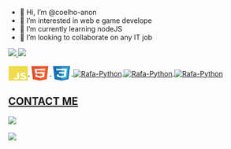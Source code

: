 - 👋 Hi, I’m @coelho-anon
- 👀 I’m interested in web e game develope
- 🌱 I’m currently learning nodeJS
- 💞️ I’m looking to collaborate on any IT job

 <div>
  <a href="https://github.com/coelho-anon">
  <img height="180em" src="https://github-readme-stats.vercel.app/api?username=coelho-anon&show_icons=true&theme=dracula&include_all_commits=true&count_private=true"/>
  <img height="180em" src="https://github-readme-stats.vercel.app/api/top-langs/?username=coelho-anon&layout=compact&langs_count=7&theme=dracula"/>
</div>
  
  <div style="display: inline_block"><br>
  <img align="center" alt="Rafa-Js" height="30" width="40" src="https://raw.githubusercontent.com/devicons/devicon/master/icons/javascript/javascript-plain.svg">
  <img align="center" alt="Rafa-HTML" height="30" width="40" src="https://raw.githubusercontent.com/devicons/devicon/master/icons/html5/html5-original.svg">
  <img align="center" alt="Rafa-CSS" height="30" width="40" src="https://raw.githubusercontent.com/devicons/devicon/master/icons/css3/css3-original.svg">
  <img align="center" alt="Rafa-Python" height="40" width="40" src="https://img.icons8.com/color/40/000000/bootstrap.png">
  <img align="center" alt="Rafa-Python" height="40" width="40" src="https://img.icons8.com/ios-filled/40/4a90e2/jquery.png">
  <img align="center" alt="Rafa-Python" height="45" width="40" src="https://www.aprendaconstruct2.com.br/images/icon-c2geral.png">
</div>
  
  <h2>CONTACT ME</h2>

  
<div>
   <a href="https://www.linkedin.com/in/thiago-silva-232784214/" target="_blank"><img src="https://img.shields.io/badge/LinkedIn-0077B5?style=for-the-badge&logo=linkedin&logoColor=white" target="_blank"></a>
  
  <a href="https://www.facebook.com/kaninchenchess.bakemono/" target="_blank"><img src="https://img.shields.io/badge/Facebook-1877F2?style=for-the-badge&logo=facebook&logoColor=white" target="_blank"></a>
</div>
